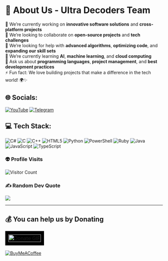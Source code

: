# 💫 About Us - Ultra Decoders Team

🔭 We’re currently working on **innovative software solutions** and **cross-platform projects**<br>
👯 We’re looking to collaborate on **open-source projects** and **tech challenges**<br>
🤝 We’re looking for help with **advanced algorithms**, **optimizing code**, and **expanding our skill sets**<br>
🌱 We’re currently learning **AI**, **machine learning**, and **cloud computing**<br>
💬 Ask us about **programming languages**, **project management**, and **best development practices**<br>
⚡ Fun fact: We love building projects that make a difference in the tech world! 🌍✨

## 🌐 Socials:
[![YouTube](https://img.shields.io/badge/YouTube-%23FF0000.svg?logo=YouTube&logoColor=white)](https://youtube.com/@UltraDecodersTeam) 
[![Telegram](https://img.shields.io/badge/-telegram-red?color=white&logo=telegram&logoColor=cian)](https://t.me/u78oo)

## 💻 Tech Stack:
![C#](https://img.shields.io/badge/c%23-%23239120.svg?style=for-the-badge&logo=csharp&logoColor=white) ![C](https://img.shields.io/badge/c-%2300599C.svg?style=for-the-badge&logo=c&logoColor=white) ![C++](https://img.shields.io/badge/c++-%2300599C.svg?style=for-the-badge&logo=c%2B%2B&logoColor=white) ![HTML5](https://img.shields.io/badge/html5-%23E34F26.svg?style=for-the-badge&logo=html5&logoColor=white) ![Python](https://img.shields.io/badge/python-3670A0?style=for-the-badge&logo=python&logoColor=ffdd54) ![PowerShell](https://img.shields.io/badge/PowerShell-%235391FE.svg?style=for-the-badge&logo=powershell&logoColor=white) ![Ruby](https://img.shields.io/badge/ruby-%23CC342D.svg?style=for-the-badge&logo=ruby&logoColor=white) ![Java](https://img.shields.io/badge/java-%23ED8B00.svg?style=for-the-badge&logo=openjdk&logoColor=white) ![JavaScript](https://img.shields.io/badge/javascript-%23323330.svg?style=for-the-badge&logo=javascript&logoColor=%23F7DF1E) ![TypeScript](https://img.shields.io/badge/typescript-%23007ACC.svg?style=for-the-badge&logo=typescript&logoColor=white)

### 👽 Profile Visits
![Visitor Count](https://profile-counter.glitch.me/{UltraDecodersTeam}/count.svg)

### ✍️ Random Dev Quote
![](https://quotes-github-readme.vercel.app/api?type=horizontal&theme=light)

---

## 💰 You can help us by Donating

<table>
  <tr>
    <td style="background-color: black; text-align: center; padding: 10px;">
      <img src="https://media3.giphy.com/media/v1.Y2lkPTc5MGI3NjExOTcxanp4c3I4eWZhazh1dW45aDFqbWpmaGFhZXlwcGg2dm5nMWw0diZlcD12MV9pbnRlcm5hbF9naWZfYnlfaWQmY3Q9cw/o7RZbs4KAA6tvM4H6j/giphy.gif" alt="Donate GIF" width="100%">
    </td>
  </tr>
</table>



[![BuyMeACoffee](https://img.buymeacoffee.com/button-api/?text=Buy%20me%20a%20coffee&emoji=☕&slug=ultradecodersteam&button_colour=FFDD00&font_colour=000000&font_family=Cookie&outline_colour=000000&coffee_colour=ffffff)](https://www.buymeacoffee.com/ultradecodersteam)
